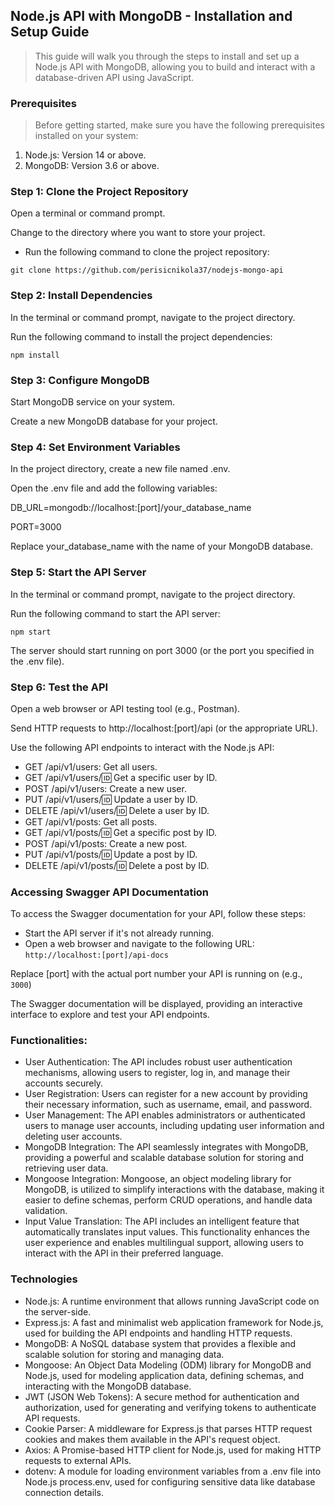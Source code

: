 ## Node.js API with MongoDB - Installation and Setup Guide  
> This guide will walk you through the steps to install and set up a Node.js API with MongoDB, allowing you to build and interact with a database-driven API using JavaScript.

### Prerequisites
> Before getting started, make sure you have the following prerequisites installed on your system:

1. Node.js: Version 14 or above.
2. MongoDB: Version 3.6 or above.

### Step 1: Clone the Project Repository
Open a terminal or command prompt.

Change to the directory where you want to store your project.

- Run the following command to clone the project repository:

`git clone https://github.com/perisicnikola37/nodejs-mongo-api`

### Step 2: Install Dependencies
In the terminal or command prompt, navigate to the project directory.

Run the following command to install the project dependencies:

`npm install`

### Step 3: Configure MongoDB
Start MongoDB service on your system.

Create a new MongoDB database for your project.

### Step 4: Set Environment Variables
In the project directory, create a new file named .env.

Open the .env file and add the following variables:

DB_URL=mongodb://localhost:[port]/your_database_name

PORT=3000

Replace your_database_name with the name of your MongoDB database.

### Step 5: Start the API Server
In the terminal or command prompt, navigate to the project directory.

Run the following command to start the API server:

`npm start`

The server should start running on port 3000 (or the port you specified in the .env file).

### Step 6: Test the API
Open a web browser or API testing tool (e.g., Postman).

Send HTTP requests to http://localhost:[port]/api (or the appropriate URL).

Use the following API endpoints to interact with the Node.js API:

- GET /api/v1/users: Get all users.
- GET /api/v1/users/:id: Get a specific user by ID.
- POST /api/v1/users: Create a new user.
- PUT /api/v1/users/:id: Update a user by ID.
- DELETE /api/v1/users/:id: Delete a user by ID.
- GET /api/v1/posts: Get all posts.
- GET /api/v1/posts/:id: Get a specific post by ID.
- POST /api/v1/posts: Create a new post.
- PUT /api/v1/posts/:id: Update a post by ID.
- DELETE /api/v1/posts/:id: Delete a post by ID.

### Accessing Swagger API Documentation
To access the Swagger documentation for your API, follow these steps:
- Start the API server if it's not already running.
- Open a web browser and navigate to the following URL: `http://localhost:[port]/api-docs`

Replace [port] with the actual port number your API is running on (e.g., `3000`)

The Swagger documentation will be displayed, providing an interactive interface to explore and test your API endpoints.

### Functionalities:

- User Authentication: The API includes robust user authentication mechanisms, allowing users to register, log in, and manage their accounts securely.
- User Registration: Users can register for a new account by providing their necessary information, such as username, email, and password.
- User Management: The API enables administrators or authenticated users to manage user accounts, including updating user information and deleting user accounts.
- MongoDB Integration: The API seamlessly integrates with MongoDB, providing a powerful and scalable database solution for storing and retrieving user data.
- Mongoose Integration: Mongoose, an object modeling library for MongoDB, is utilized to simplify interactions with the database, making it easier to define schemas, perform CRUD operations, and handle data validation.
- Input Value Translation: The API includes an intelligent feature that automatically translates input values. This functionality enhances the user experience and enables multilingual support, allowing users to interact with the API in their preferred language.

### Technologies

- Node.js: A runtime environment that allows running JavaScript code on the server-side.
- Express.js: A fast and minimalist web application framework for Node.js, used for building the API endpoints and handling HTTP requests.
- MongoDB: A NoSQL database system that provides a flexible and scalable solution for storing and managing data.
- Mongoose: An Object Data Modeling (ODM) library for MongoDB and Node.js, used for modeling application data, defining schemas, and interacting with the MongoDB database.
- JWT (JSON Web Tokens): A secure method for authentication and authorization, used for generating and verifying tokens to authenticate API requests.
- Cookie Parser: A middleware for Express.js that parses HTTP request cookies and makes them available in the API's request object.
- Axios: A Promise-based HTTP client for Node.js, used for making HTTP requests to external APIs.
- dotenv: A module for loading environment variables from a .env file into Node.js process.env, used for configuring sensitive data like database connection details.
